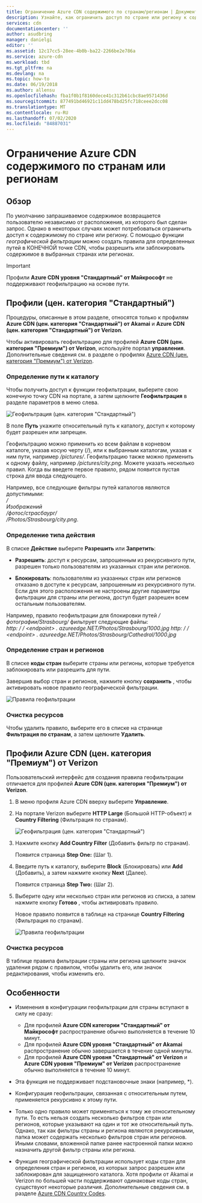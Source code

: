 ```yaml
---
title: Ограничение Azure CDN содержимого по странам/регионам | Документация Майкрософт
description: Узнайте, как ограничить доступ по стране или региону к содержимому Azure CDN с помощью функции географической фильтрации.
services: cdn
documentationcenter: ''
author: asudbring
manager: danielgi
editor: ''
ms.assetid: 12c17cc5-28ee-4b0b-ba22-2266be2e786a
ms.service: azure-cdn
ms.workload: tbd
ms.tgt_pltfrm: na
ms.devlang: na
ms.topic: how-to
ms.date: 06/19/2018
ms.author: allensu
ms.openlocfilehash: fba1f0b1f8160dece41c312b61cbc8ae9571436d
ms.sourcegitcommit: 877491bd46921c11dd478bd25fc718ceee2dcc08
ms.translationtype: MT
ms.contentlocale: ru-RU
ms.lasthandoff: 07/02/2020
ms.locfileid: "84887031"
---
```

# <a name="restrict-azure-cdn-content-by-countryregion"></a>Ограничение Azure CDN содержимого по странам или регионам

## <a name="overview"></a>Обзор
По умолчанию запрашиваемое содержимое возвращается пользователю независимо от расположения, из которого был сделан запрос. Однако в некоторых случаях может потребоваться ограничить доступ к содержимому по стране или региону. С помощью функции *географической фильтрации* можно создать правила для определенных путей в КОНЕЧНОЙ точке CDN, чтобы разрешить или заблокировать содержимое в выбранных странах или регионах.

> [!IMPORTANT]
> Профили **Azure CDN уровня "Стандартный" от Майкрософт** не поддерживают геофильтрацию на основе пути.
> 

## <a name="standard-profiles"></a>Профили (цен. категория "Стандартный")
Процедуры, описанные в этом разделе, относятся только к профилям **Azure CDN (цен. категория "Стандартный") от Akamai** и **Azure CDN (цен. категория "Стандартный") от Verizon**. 

Чтобы активировать геофильтрацию для профилей **Azure CDN (цен. категория "Премиум") от Verizon**, используйте портал **управления**. Дополнительные сведения см. в разделе о профилях [Azure CDN (цен. категория "Премиум") от Verizon](#azure-cdn-premium-from-verizon-profiles).

### <a name="define-the-directory-path"></a>Определение пути к каталогу
Чтобы получить доступ к функции геофильтрации, выберите свою конечную точку CDN на портале, а затем щелкните **Геофильтрация** в разделе параметров в меню слева. 

![Геофильтрация (цен. категория "Стандартный")](./media/cdn-filtering/cdn-geo-filtering-standard.png)

В поле **Путь** укажите относительный путь к каталогу, доступ к которому будет разрешен или запрещен. 

Геофильтрацию можно применить ко всем файлам в корневом каталоге, указав косую черту (/), или к выбранным каталогам, указав к ним пути, например */pictures/*. Геофильтрацию также можно применить к одному файлу, например */pictures/city.png*. Можете указать несколько правил. Когда вы введете первое правило, рядом появится пустая строка для ввода следующего.

Например, все следующие фильтры путей каталогов являются допустимыми:   
*/*                                 
*Изображений*     
*/фотос/страсбаург/*     
*/Photos/Strasbourg/city.png*.

### <a name="define-the-type-of-action"></a>Определение типа действия

В списке **Действие** выберите **Разрешить** или **Запретить**: 

- **Разрешить**: доступ к ресурсам, запрошенным из рекурсивного пути, разрешен только пользователям из указанных стран или регионов.

- **Блокировать**: пользователям из указанных стран или регионов отказано в доступе к ресурсам, запрошенным из рекурсивного пути. Если для этого расположения не настроены другие параметры фильтрации для страны или региона, доступ будет разрешен всем остальным пользователям.

Например, правило геофильтрации для блокировки путей */фотографии/Strasbourg/* фильтрует следующие файлы:     
*http: \/ / \<endpoint> . azureedge.NET/Photos/Strasbourg/1000.jpg* 
 *http: \/ / \<endpoint> . azureedge.NET/Photos/Strasbourg/Cathedral/1000.jpg*

### <a name="define-the-countriesregions"></a>Определение стран и регионов
В списке **коды стран** выберите страны или регионы, которые требуется заблокировать или разрешить для пути. 

Завершив выбор стран и регионов, нажмите кнопку **сохранить** , чтобы активировать новое правило географической фильтрации. 

![Правила геофильтрации](./media/cdn-filtering/cdn-geo-filtering-rules.png)

### <a name="clean-up-resources"></a>Очистка ресурсов
Чтобы удалить правило, выберите его в списке на странице **Фильтрация по странам**, а затем щелкните **Удалить**.

## <a name="azure-cdn-premium-from-verizon-profiles"></a>Профили Azure CDN (цен. категория "Премиум") от Verizon
Пользовательский интерфейс для создания правила геофильтрации отличается для профилей **Azure CDN (цен. категория "Премиум") от Verizon**.

1. В меню профиля Azure CDN вверху выберите **Управление**.

2. На портале Verizon выберите **HTTP Large** (Большой HTTP-объект) и **Country Filtering** (Фильтрация по странам).

    ![Геофильтрация (цен. категория "Стандартный")](./media/cdn-filtering/cdn-geo-filtering-premium.png)

3. Нажмите кнопку **Add Country Filter** (Добавить фильтр по странам).

    Появится страница **Step One:** (Шаг 1).

4. Введите путь к каталогу, выберите **Block** (Блокировать) или **Add** (Добавить), а затем нажмите кнопку **Next** (Далее).

    Появится страница **Step Two:** (Шаг 2). 

5. Выберите одну или несколько стран или регионов из списка, а затем нажмите кнопку **Готово** , чтобы активировать правило. 
    
    Новое правило появится в таблице на странице **Country Filtering** (Фильтрация по странам).

    ![Правила геофильтрации](./media/cdn-filtering/cdn-geo-filtering-premium-rules.png)

### <a name="clean-up-resources"></a>Очистка ресурсов
В таблице правила фильтрации страны или региона щелкните значок удаления рядом с правилом, чтобы удалить его, или значок редактирования, чтобы изменить его.

## <a name="considerations"></a>Особенности
* Изменения в конфигурации геофильтрации для страны вступают в силу не сразу:
   * Для профилей **Azure CDN категории "Стандартный" от Майкрософт** распространение обычно выполняется в течение 10 минут. 
   * Для профилей **Azure CDN уровня "Стандартный" от Akamai** распространение обычно завершается в течение одной минуты. 
   * Для профилей **Azure CDN уровня "Стандартный" от Verizon** и **Azure CDN уровня "Премиум" от Verizon** распространение обычно выполняется в течение 10 минут. 
 
* Эта функция не поддерживает подстановочные знаки (например, *).

* Конфигурация геофильтрации, связанная с относительным путем, применяется рекурсивно к этому пути.

* Только одно правило может применяться к тому же относительному пути. То есть нельзя создать несколько фильтров стран или регионов, которые указывают на один и тот же относительный путь. Однако, так как фильтры страны и региона являются рекурсивными, папка может содержать несколько фильтров стран или регионов. Иными словами, вложенной папке ранее настроенной папки можно назначить другой фильтр страны или региона.

* Функция географической фильтрации использует коды стран для определения стран и регионов, из которых запрос разрешен или заблокирован для защищенного каталога. Хотя профили от Akamai и Verizon по большей части поддерживают одинаковые коды стран, существуют некоторые различия. Дополнительные сведения см. в разделе [Azure CDN Country Codes](/previous-versions/azure/mt761717(v=azure.100)). 

